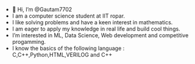 - 👋 Hi, I’m @Gautam7702 
-    I am a computer science student at IIT ropar. 
-    I like solving problems and have a keen interest in mathematics. 
-    I am eager to apply my knowledge in real life and build cool things.
-    I’m interested in ML, Data Science, Web development and competitive progamming.
-    I know the basics of the following language :  C,C++,Python,HTML,VERILOG and C++

<!---
Gautam7702/Gautam7702 is a ✨ special ✨ repository because its `README.md` (this file) appears on your GitHub profile.
You can click the Preview link to take a look at your changes.
--->
